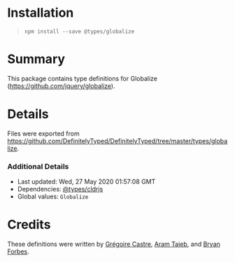 # Installation
> `npm install --save @types/globalize`

# Summary
This package contains type definitions for Globalize (https://github.com/jquery/globalize).

# Details
Files were exported from https://github.com/DefinitelyTyped/DefinitelyTyped/tree/master/types/globalize.

### Additional Details
 * Last updated: Wed, 27 May 2020 01:57:08 GMT
 * Dependencies: [@types/cldrjs](https://npmjs.com/package/@types/cldrjs)
 * Global values: `Globalize`

# Credits
These definitions were written by [Grégoire Castre](https://github.com/gcastre), [Aram Taieb](https://github.com/afromogli), and [Bryan Forbes](https://github.com/bryanforbes).

